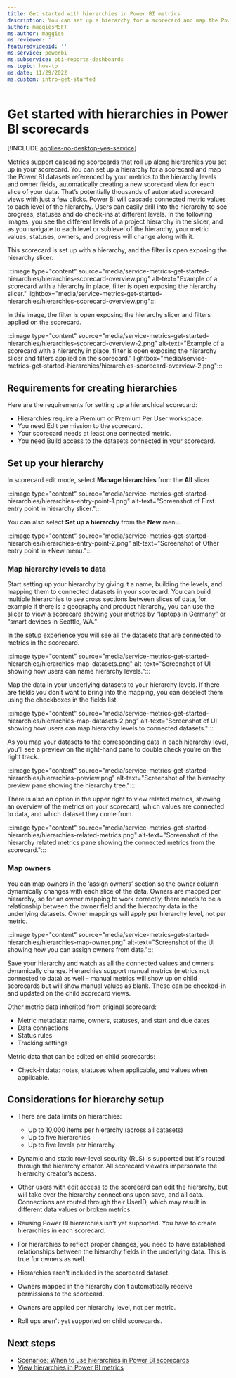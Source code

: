 ```yaml
---
title: Get started with hierarchies in Power BI metrics
description: You can set up a hierarchy for a scorecard and map the Power BI datasets referenced by your metrics to the hierarchy levels and owner fields, automatically creating a new scorecard view for each slice of your data.
author: maggiesMSFT
ms.author: maggies
ms.reviewer: ''
featuredvideoid: ''
ms.service: powerbi
ms.subservice: pbi-reports-dashboards
ms.topic: how-to
ms.date: 11/29/2022
ms.custom: intro-get-started
---
```

# Get started with hierarchies in Power BI scorecards

[!INCLUDE [applies-no-desktop-yes-service](../includes/applies-no-desktop-yes-service.md)]

Metrics support cascading scorecards that roll up along hierarchies you set up in your scorecard. You can set up a hierarchy for a scorecard and map the Power BI datasets referenced by your metrics to the hierarchy levels and owner fields, automatically creating a new scorecard view for each slice of your data. That’s potentially thousands of automated scorecard views with just a few clicks.
Power BI will cascade connected metric values to each level of the hierarchy. Users can easily drill into the hierarchy to see progress, statuses and do check-ins at different levels. In the following images, you see the different levels of a project hierarchy in the slicer, and as you navigate to each level or sublevel of the hierarchy, your metric values, statuses, owners, and progress will change along with it.

This scorecard is set up with a hierarchy, and the filter is open exposing the hierarchy slicer.

:::image type="content" source="media/service-metrics-get-started-hierarchies/hierarchies-scorecard-overview.png" alt-text="Example of a scorecard with a hierarchy in place, filter is open exposing the hierarchy slicer." lightbox="media/service-metrics-get-started-hierarchies/hierarchies-scorecard-overview.png":::

In this image, the filter is open exposing the hierarchy slicer and filters applied on the scorecard.

:::image type="content" source="media/service-metrics-get-started-hierarchies/hierarchies-scorecard-overview-2.png" alt-text="Example of a scorecard with a hierarchy in place, filter is open exposing the hierarchy slicer and filters applied on the scorecard." lightbox="media/service-metrics-get-started-hierarchies/hierarchies-scorecard-overview-2.png":::

## Requirements for creating hierarchies

Here are the requirements for setting up a hierarchical scorecard:

- Hierarchies require a Premium or Premium Per User workspace.
- You need Edit permission to the scorecard.
- Your scorecard needs at least one connected metric.
- You need Build access to the datasets connected in your scorecard.

## Set up your hierarchy

In scorecard edit mode, select **Manage hierarchies** from the **All** slicer

:::image type="content" source="media/service-metrics-get-started-hierarchies/hierarchies-entry-point-1.png" alt-text="Screenshot of First entry point in hierarchy slicer.":::

You can also select **Set up a hierarchy** from the **New** menu.

:::image type="content" source="media/service-metrics-get-started-hierarchies/hierarchies-entry-point-2.png" alt-text="Screenshot of Other entry point in +New menu.":::

### Map hierarchy levels to data

Start setting up your hierarchy by giving it a name, building the levels, and mapping them to connected datasets in your scorecard.  You can build multiple hierarchies to see cross sections between slices of data, for example if there is a geography and product hierarchy, you can use the slicer to view a scorecard showing your metrics by “laptops in Germany” or “smart devices in Seattle, WA.”

In the setup experience you will see all the datasets that are connected to metrics in the scorecard.

:::image type="content" source="media/service-metrics-get-started-hierarchies/hierarchies-map-datasets.png" alt-text="Screenshot of UI showing how users can name hierarchy levels.":::

Map the data in your underlying datasets to your hierarchy levels.  If there are fields you don’t want to bring into the mapping, you can deselect them using the checkboxes in the fields list.  

:::image type="content" source="media/service-metrics-get-started-hierarchies/hierarchies-map-datasets-2.png" alt-text="Screenshot of UI showing how users can map hierarchy levels to connected datasets.":::

As you map your datasets to the corresponding data in each hierarchy level, you’ll see a preview on the right-hand pane to double check you’re on the right track.

:::image type="content" source="media/service-metrics-get-started-hierarchies/hierarchies-preview.png" alt-text="Screenshot of the hierarchy preview pane showing the hierarchy tree.":::

There is also an option in the upper right to view related metrics, showing an overview of the metrics on your scorecard, which values are connected to data, and which dataset they come from.

:::image type="content" source="media/service-metrics-get-started-hierarchies/hierarchies-related-metrics.png" alt-text="Screenshot of the hierarchy related metrics pane showing the connected metrics from the scorecard.":::

### Map owners

You can map owners in the ‘assign owners’ section so the owner column dynamically changes with each slice of the data.  Owners are mapped per hierarchy, so for an owner mapping to work correctly, there needs to be a relationship between the owner field and the hierarchy data in the underlying datasets. Owner mappings will apply per hierarchy level, not per metric.

:::image type="content" source="media/service-metrics-get-started-hierarchies/hierarchies-map-owner.png" alt-text="Screenshot of the UI showing how you can assign owners from data.":::

Save your hierarchy and watch as all the connected values and owners dynamically change.  Hierarchies support manual metrics (metrics not connected to data) as well – manual metrics will show up on child scorecards but will show manual values as blank.  These can be checked-in and updated on the child scorecard views.

Other metric data inherited from original scorecard:

- Metric metadata: name, owners, statuses, and start and due dates
- Data connections
- Status rules
- Tracking settings

Metric data that can be edited on child scorecards:

- Check-in data: notes, statuses when applicable, and values when applicable.

## Considerations for hierarchy setup

- There are data limits on hierarchies:

  - Up to 10,000 items per hierarchy (across all datasets)
  - Up to five hierarchies
  - Up to five levels per hierarchy

- Dynamic and static row-level security (RLS) is supported but it's routed through the hierarchy creator.  All scorecard viewers impersonate the hierarchy creator’s access.
- Other users with edit access to the scorecard can edit the hierarchy, but will take over the hierarchy connections upon save, and all data. Connections are routed through their UserID, which may result in different data values or broken metrics.
- Reusing Power BI hierarchies isn't yet supported. You have to create hierarchies in each scorecard.
- For hierarchies to reflect proper changes, you need to have established relationships between the hierarchy fields in the underlying data. This is true for owners as well.
- Hierarchies aren't included in the scorecard dataset.
- Owners mapped in the hierarchy don't automatically receive permissions to the scorecard.
- Owners are applied per hierarchy level, not per metric.
- Roll ups aren't yet supported on child scorecards.

## Next steps

- [Scenarios: When to use hierarchies in Power BI scorecards](service-metrics-hierarchies-scenarios.md)
- [View hierarchies in Power BI metrics](service-metrics-view-hierarchies.md)
